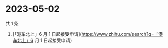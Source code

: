 # 2023-05-02

共 1 条

<!-- BEGIN -->
<!-- 最后更新时间 Tue May 02 2023 13:07:07 GMT+0800 (China Standard Time) -->

1. [「港车北上」6 月 1
   日起接受申请](https://www.zhihu.com/search?q=「港车北上」6 月 1 日起接受申请)

<!-- END -->
